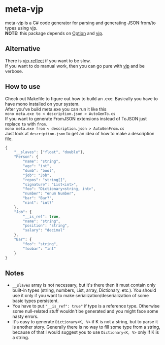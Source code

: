 # meta-vjp
meta-vjp is a C# code generator for parsing and generating JSON from/to types using vjp.  
**NOTE:** this package depends on [Option](https://github.com/codeRiftel/option) and [vjp](https://github.com/codeRiftel/vjp).  

## Alternative
There is [vjp-reflect](https://github.com/codeRiftel/vjp-reflect) if you want to be slow.  
If you want to do manual work, then you can go pure with [vjp](https://github.com/codeRiftel/vjp) and be verbose.

## How to use
Check out Makefile to figure out how to build an .exe. Basically you have to have mono installed on your system.  
After you've build meta.exe you can run it like this  
`mono meta.exe to < description.json > AutoGenTo.cs`  
If you want to generate FromJSON extensions instead of ToJSON just replace `to` with `from`.  
`mono meta.exe from < description.json > AutoGenFrom.cs`  
Just look at `description.json` to get an idea of how to make a description file.  
```javascript
{
    "__slaves": ["float", "double"],
    "Person": {
        "name": "string",
        "age": "int",
        "dumb": "bool",
        "job": "Job",
        "repos": "string[]",
        "signature": "List<int>",
        "foo": "Dictionary<string, int>",
        "number": "enum Number",
        "bar": "Bar?",
        "nint": "int?"
    },
    "Job": {
        "__is_ref": true,
        "name": "string",
        "position": "string",
        "salary": "decimal"
    },
    "Bar": {
        "foo": "string",
        "foobar": "int"
    }
}
```

## Notes
* `__slaves` array is not necessary, but it's there then it must contain only built-in types (string, numbers, List, array, Dictionary, etc.). You should use it only if you want to make serialization/deserialization of some basic types persistent.
* You have to put `"__is_ref": true"` if type is a reference type. Otherwise some null-related stuff wouldn't be generated and you might face some nasty errors.
* It's easy to generate `Dictionary<K, V>` if K is not a string, but to parse it is another story. Generally there is no way to fill some type from a string, because of that I would suggest you to use `Dictionary<K, V>` only if K is a string.
